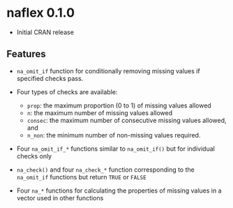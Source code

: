# naflex 0.1.0

* Initial CRAN release

## Features

* `na_omit_if` function for conditionally removing missing values if specified checks pass.

* Four types of checks are available:

  * `prop`: the maximum proportion (0 to 1) of missing values allowed
  * `n`: the maximum number of missing values allowed
  * `consec`: the maximum number of consecutive missing values allowed, and
  * `n_non`: the minimum number of non-missing values required.


* Four `na_omit_if_*` functions similar to `na_omit_if()` but for individual checks only
* `na_check()` and four `na_check_*` function corresponding to the `na_omit_if` functions but return `TRUE` or `FALSE`
* Four `na_*` functions for calculating the properties of missing values in a vector used in other functions
